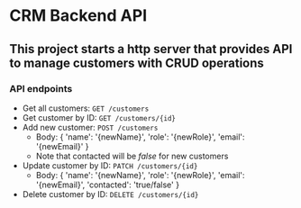 # CRM Backend API

## This project starts a http server that provides API to manage customers with CRUD operations

### API endpoints
- Get all customers: `GET /customers`
- Get customer by ID: `GET /customers/{id}`
- Add new customer: `POST /customers`
  - Body: { 'name': '{newName}', 'role': '{newRole}', 'email': '{newEmail}' }
  - Note that contacted will be *false* for new customers
- Update customer by ID: `PATCH /customers/{id}`
  - Body: { 'name': '{newName}', 'role': '{newRole}', 'email': '{newEmail}', 'contacted': 'true/false' }
- Delete customer by ID: `DELETE /customers/{id}`

